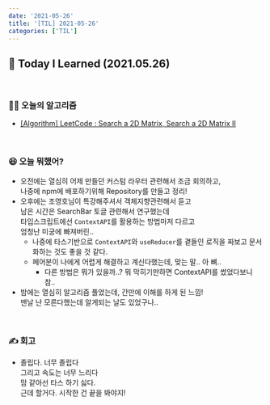 ```yaml
---
date: '2021-05-26'
title: '[TIL] 2021-05-26'
categories: ['TIL']
---
```


## 🚀 Today I Learned (2021.05.26)

<br/>

### **👨‍💻 오늘의 알고리즘**

-   [\[Algorithm\] LeetCode : Search a 2D Matrix, Search a 2D Matrix II](https://17-sss.github.io/2021-05-26-Search2DMatrix)

<br/>

### **😆 오늘 뭐했어?**

-   오전에는 열심히 어제 만들던 커스텀 라우터 관련해서 조금 회의하고,  
    나중에 npm에 배포하기위해 Repository를 만들고 정리!  
-   오후에는 조영호님이 특강해주셔서 객체지향관련해서 듣고  
    남은 시간은 SearchBar 토글 관련해서 연구했는데  
    타입스크립트에선 `ContextAPI`를 활용하는 방법마저 다르고  
    엄청난 미궁에 빠져버린..
    - 나중에 타스기반으로 `ContextAPI`와 `useReducer`를 곁들인 로직을 짜보고 문서화하는 것도 좋을 것 같다.  
    - 페어분이 나에게 어렵게 해결하고 계신다했는데, 맞는 말.. 아 뼈..
        - 다른 방법은 뭐가 있을까..? 뭐 막히기만하면 ContextAPI를 썼었다보니 참..
-   밤에는 열심히 알고리즘 풀었는데, 간만에 이해를 하게 된 느낌!  
    맨날 난 모른다했는데 알게되는 날도 있었구나..

<br/>

### **✍️ 회고**

-   졸립다. 너무 졸립다  
    그리고 속도는 너무 느리다  
    맘 같아선 타스 하기 싫다.  
    근데 할거다. 시작한 건 끝을 봐야지!